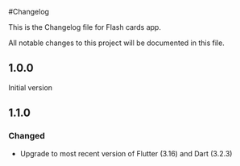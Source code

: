 #Changelog

This is the Changelog file for Flash cards app.

All notable changes to this project will be documented in this file.

## 1.0.0
Initial version

## 1.1.0 
### Changed
- Upgrade to most recent version of Flutter (3.16) and Dart (3.2.3)

